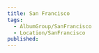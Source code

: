 ```yaml
---
title: San Francisco
tags:
  - AlbumGroup/SanFrancisco
  - Location/SanFrancisco
published:
---
```

